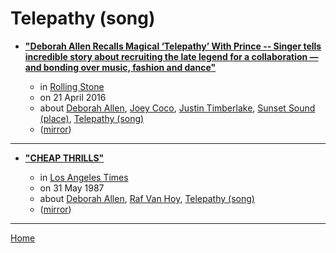 # Telepathy (song)

 - [**"Deborah Allen Recalls Magical ‘Telepathy’ With Prince -- Singer tells incredible story about recruiting the late legend for a collaboration — and bonding over music, fashion and dance"**](https://www.rollingstone.com/music/music-country/deborah-allen-recalls-magical-telepathy-with-prince-174700/)

    - in [Rolling Stone](https://www.rollingstone.com/)
    - on 21 April 2016
    - about [Deborah Allen](../../../topics/deborah-allen/index.md), [Joey Coco](../../../topics/joey-coco/index.md), [Justin Timberlake](../../../topics/justin-timberlake/index.md), [Sunset Sound (place)](../../../topics/place/sunset-sound/index.md), [Telepathy (song)](../../../topics/song/telepathy/index.md)
    - ([mirror](https://web.archive.org/web/*/https://www.rollingstone.com/music/music-country/deborah-allen-recalls-magical-telepathy-with-prince-174700/))

----

 - [**"CHEAP THRILLS"**](https://www.latimes.com/archives/la-xpm-1987-05-31-ca-9135-story.html)

    - in [Los Angeles Times](https://www.latimes.com/)
    - on 31 May 1987
    - about [Deborah Allen](../../../topics/deborah-allen/index.md), [Raf Van Hoy](../../../topics/raf-van-hoy/index.md), [Telepathy (song)](../../../topics/song/telepathy/index.md)
    - ([mirror](https://web.archive.org/web/*/https://www.latimes.com/archives/la-xpm-1987-05-31-ca-9135-story.html))

----

[Home](../index.md)
